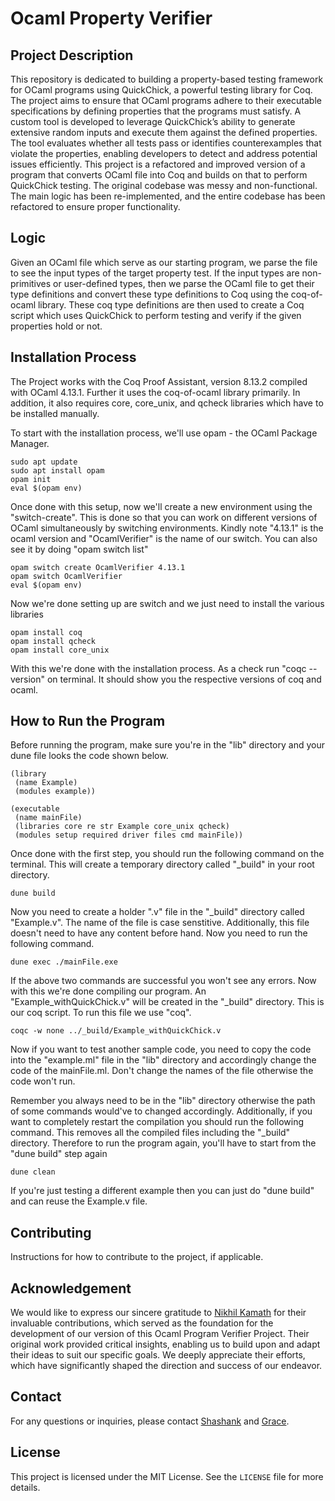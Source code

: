 # Ocaml Property Verifier 

## Project Description

This repository is dedicated to building a property-based testing framework for OCaml programs using QuickChick, a powerful testing library for Coq. The project aims to ensure that OCaml programs adhere to their executable specifications by defining properties that the programs must satisfy. A custom tool is developed to leverage QuickChick’s ability to generate extensive random inputs and execute them against the defined properties. The tool evaluates whether all tests pass or identifies counterexamples that violate the properties, enabling developers to detect and address potential issues efficiently. This project is a refactored and improved version of a program that converts OCaml file into Coq and builds on that to perform QuickChick testing. The original codebase was messy and non-functional. The main logic has been re-implemented, and the entire codebase has been refactored to ensure proper functionality.

## Logic

Given an OCaml file which serve as our starting program, we parse the file to see the input types of the target property test. If the input types are non-primitives or user-defined types, then we parse the OCaml file to get their type definitions and convert these type definitions to Coq using the coq-of-ocaml library. These coq type definitions are then used to create a Coq script which uses QuickChick to perform testing and verify if the given properties hold or not.

## Installation Process

The Project works with the Coq Proof Assistant, version 8.13.2 compiled with OCaml 4.13.1. Further it uses the coq-of-ocaml library primarily. In addition, it also requires core, core_unix, and qcheck libraries which have to be installed manually.

To start with the installation process, we'll use opam - the OCaml Package Manager.
```
sudo apt update
sudo apt install opam
opam init
eval $(opam env)
```
Once done with this setup, now we'll create a new environment using the "switch-create". This is done so that you can work on different versions of OCaml simultaneously by switching environments. Kindly note "4.13.1" is the ocaml version and "OcamlVerifier" is the name of our switch. You can also see it by doing "opam switch list"
```
opam switch create OcamlVerifier 4.13.1
opam switch OcamlVerifier
eval $(opam env)
```
Now we're done setting up are switch and we just need to install the various libraries
```
opam install coq
opam install qcheck
opam install core_unix
```
With this we're done with the installation process. As a check run "coqc --version" on terminal. It should show you the respective versions of coq and ocaml.


## How to Run the Program

Before running the program, make sure you're in the "lib" directory and your dune file looks the code shown below.
```
(library
 (name Example)
 (modules example))

(executable
 (name mainFile)
 (libraries core re str Example core_unix qcheck)
 (modules setup required driver files cmd mainFile)) 
```
Once done with the first step, you should run the following command on the terminal. This will create a temporary directory called "_build" in your root directory.
```
dune build
```
Now you need to create a holder ".v" file in the "_build" directory called "Example.v". The name of the file is case senstitive. Additionally, this file doesn't need to have any content before hand. Now you need to run the following command. 
```
dune exec ./mainFile.exe
```
If the above two commands are successful you won't see any errors. Now with this we're done compiling our program. An "Example_withQuickChick.v" will be created in the "_build" directory. This is our coq script. To run this file we use "coq".
```
coqc -w none ../_build/Example_withQuickChick.v
```
Now if you want to test another sample code, you need to copy the code into the "example.ml" file in the "lib" directory and accordingly change the code of the mainFile.ml. Don't change the names of the file otherwise the code won't run. 

Remember you always need to be in the "lib" directory otherwise the path of some commands would've to changed accordingly. Additionally, if you want to completely restart the compilation you should run the following command. This removes all the compiled files including the "_build" directory. Therefore to run the program again, you'll have to start from the "dune build" step again
```
dune clean
```
If you're just testing a different example then you can just do "dune build" and can reuse the Example.v file.    


## Contributing

Instructions for how to contribute to the project, if applicable.

## Acknowledgement

We would like to express our sincere gratitude to [Nikhil Kamath](https://github.com/nikhil-kamath/quickchick_ocaml) for their invaluable contributions, which served as the foundation for the development of our version of this Ocaml Program Verifier Project. Their original work provided critical insights, enabling us to build upon and adapt their ideas to suit our specific goals. We deeply appreciate their efforts, which have significantly shaped the direction and success of our endeavor.

## Contact

For any questions or inquiries, please contact [Shashank](https://github.com/shashanksp04) and [Grace](https://github.com/gracek7689).

## License

This project is licensed under the MIT License. See the `LICENSE` file for more details.

